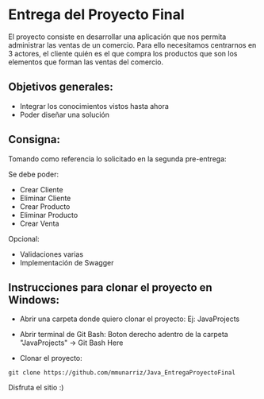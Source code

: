 # Entrega del Proyecto Final

El proyecto consiste en desarrollar una aplicación que nos permita administrar las ventas de un comercio.
Para ello necesitamos centrarnos en 3 actores, el cliente quién es el que compra los productos que son los elementos que forman las ventas del comercio.


## Objetivos generales:

- Integrar los conocimientos vistos hasta ahora
- Poder diseñar una solución


## Consigna:

Tomando como referencia lo solicitado en la segunda pre-entrega:

Se debe poder:
- Crear Cliente
- Eliminar Cliente
- Crear Producto
- Eliminar Producto
- Crear Venta

Opcional:
- Validaciones varias
- Implementación de Swagger


## Instrucciones para clonar el proyecto en Windows:

- Abrir una carpeta donde quiero clonar el proyecto:
  Ej: JavaProjects

- Abrir terminal de Git Bash:
  Boton derecho adentro de la carpeta "JavaProjects" -> Git Bash Here

- Clonar el proyecto:
```
git clone https://github.com/mmunarriz/Java_EntregaProyectoFinal
```



Disfruta el sitio :)